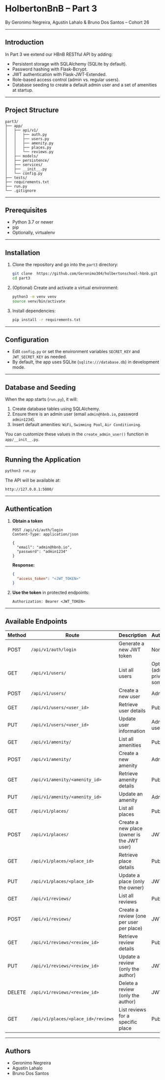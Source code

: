 # HolbertonBnB – Part 3

By Geronimo Negreira, Agustín Lahalo & Bruno Dos Santos – Cohort 26

---

## Introduction

In Part 3 we extend our HBnB RESTful API by adding:

- Persistent storage with SQLAlchemy (SQLite by default).
- Password hashing with Flask-Bcrypt.
- JWT authentication with Flask-JWT-Extended.
- Role-based access control (admin vs. regular users).
- Database seeding to create a default admin user and a set of amenities at startup.

---

## Project Structure

```
part3/
├── app/
│   ├── api/v1/                 
│   │   ├── auth.py             
│   │   ├── users.py            
│   │   ├── amenity.py          
│   │   ├── places.py           
│   │   └── reviews.py          
│   ├── models/                 
│   ├── persistence/            
│   ├── services/               
│   ├── __init__.py             
│   └── config.py               
├── tests/                      
├── requirements.txt            
├── run.py                      
└── .gitignore                  
```

---

## Prerequisites

- Python 3.7 or newer  
- pip  
- Optionally, virtualenv  

---

## Installation

1. Clone the repository and go into the `part3` directory:
   ```bash
   git clone  https://github.com/Geronimo304/holbertonschool-hbnb.git
   cd part3
   ```
2. (Optional) Create and activate a virtual environment:
   ```bash
   python3 -m venv venv
   source venv/bin/activate
   ```
3. Install dependencies:
   ```bash
   pip install -r requirements.txt
   ```

---

## Configuration

- Edit `config.py` or set the environment variables `SECRET_KEY` and `JWT_SECRET_KEY` as needed.  
- By default, the app uses SQLite (`sqlite:///database.db`) in development mode.

---

## Database and Seeding

When the app starts (`run.py`), it will:

1. Create database tables using SQLAlchemy.  
2. Ensure there is an admin user (email `admin@hbnb.io`, password `admin1234`).  
3. Insert default amenities: `WiFi`, `Swimming Pool`, `Air Conditioning`.

You can customize these values in the `create_admin_user()` function in `app/__init__.py`.

---

## Running the Application

```bash
python3 run.py
```

The API will be available at:  
```
http://127.0.0.1:5000/
```

---

## Authentication

1. **Obtain a token**  
   ```http
   POST /api/v1/auth/login
   Content-Type: application/json

   {
     "email": "admin@hbnb.io",
     "password": "admin1234"
   }
   ```
   **Response:**  
   ```json
   {
     "access_token": "<JWT_TOKEN>"
   }
   ```

2. **Use the token** in protected endpoints:
   ```
   Authorization: Bearer <JWT_TOKEN>
   ```

---

## Available Endpoints

| Method | Route                                   | Description                                          | Authentication                      |
|--------|-----------------------------------------|------------------------------------------------------|-------------------------------------|
| POST   | `/api/v1/auth/login`                    | Generate a new JWT token                             | None                                |
| GET    | `/api/v1/users/`                        | List all users                                       | Optional (admin privileges for some)|
| POST   | `/api/v1/users/`                        | Create a new user                                    | Admin only                          |
| GET    | `/api/v1/users/<user_id>`               | Retrieve user details                                | Public                              |
| PUT    | `/api/v1/users/<user_id>`               | Update user information                              | Admin or the user themself          |
| GET    | `/api/v1/amenity/`                      | List all amenities                                   | Public                              |
| POST   | `/api/v1/amenity/`                      | Create a new amenity                                 | Admin only                          |
| GET    | `/api/v1/amenity/<amenity_id>`          | Retrieve amenity details                             | Public                              |
| PUT    | `/api/v1/amenity/<amenity_id>`          | Update an amenity                                    | Admin only                          |
| GET    | `/api/v1/places/`                       | List all places                                      | Public                              |
| POST   | `/api/v1/places/`                       | Create a new place (owner is the JWT user)           | JWT required                        |
| GET    | `/api/v1/places/<place_id>`             | Retrieve place details                               | Public                              |
| PUT    | `/api/v1/places/<place_id>`             | Update a place (only the owner)                      | JWT required                        |
| GET    | `/api/v1/reviews/`                      | List all reviews                                     | Public                              |
| POST   | `/api/v1/reviews/`                      | Create a review (one per user per place)             | JWT required                        |
| GET    | `/api/v1/reviews/<review_id>`           | Retrieve review details                              | Public                              |
| PUT    | `/api/v1/reviews/<review_id>`           | Update a review (only the author)                    | JWT required                        |
| DELETE | `/api/v1/reviews/<review_id>`           | Delete a review (only the author)                    | JWT required                        |
| GET    | `/api/v1/places/<place_id>/reviews`     | List reviews for a specific place                    | Public                              |

---

## Authors

- Geronimo Negreira  
- Agustín Lahalo  
- Bruno Dos Santos  
